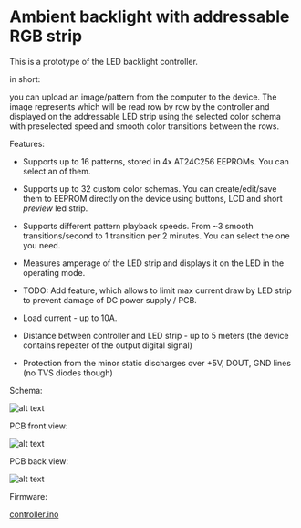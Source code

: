 # Ambient backlight with addressable RGB strip

This is a prototype of the LED backlight controller.

in short:

you can upload an image/pattern from the computer to the device. The image represents which will be read row by row by the controller and displayed on the addressable LED strip using the selected color schema with preselected speed and smooth color transitions between the rows.

Features:

- Supports up to 16 patterns, stored in 4x AT24C256 EEPROMs. You can select an of them.
- Supports up to 32 custom color schemas. You can create/edit/save them to EEPROM directly on the device using buttons, LCD and short *preview* led strip.
- Supports different pattern playback speeds. From ~3 smooth transitions/second to 1 transition per 2 minutes. You can select the one you need.
- Measures amperage of the LED strip and displays it on the LED in the operating mode. 
- TODO: Add feature, which allows to limit max current draw by LED strip to prevent damage of DC power supply / PCB.

- Load current - up to 10A.
- Distance between controller and LED strip - up to 5 meters (the device contains repeater of the output digital signal)
- Protection from the minor static discharges over +5V, DOUT, GND lines (no TVS diodes though)

Schema:

![alt text](https://github.com/[username]/[reponame]/blob/[branch]/readme/schema.png?raw=true)

PCB front view:

![alt text](https://github.com/[username]/[reponame]/blob/[branch]/readme/pcb_front.png?raw=true)

PCB back view:

![alt text](https://github.com/[username]/[reponame]/blob/[branch]/readme/pcb_back.png?raw=true)

Firmware:

[controller.ino](https://github.com/[username]/[reponame]/blob/[branch]/controller/controller.ino)



